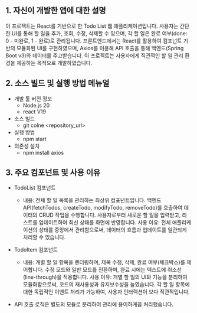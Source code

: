 ## 1. 자신이 개발한 앱에 대한 설명

이 프로젝트는 React를 기반으로 한 Todo List 웹 애플리케이션입니다.
사용자는 간단한 UI를 통해 할 일을 추가, 조회, 수정, 삭제할 수 있으며, 각 할 일은 완료 여부(done: 0 - 미완료, 1 - 완료)로 관리됩니다.
프론트엔드에서는 React를 활용하여 컴포넌트 기반의 모듈화된 UI를 구현하였으며, Axios를 이용해 API 호출을 통해 백엔드(Spring Boot v3)와 데이터를 주고받습니다.
이 프로젝트는 사용자에게 직관적인 할 일 관리 환경을 제공하는 목적으로 개발하였습니다.

## 2. 소스 빌드 및 실행 방법 메뉴얼

- 개발 툴 버전 정보
  - Node.js 20
  - react V19
- 소스 빌드
  - git colne <repository_url>
- 실행 방법
  - npm start
- 의존성 설치
  - npm install axios

## 3. 주요 컴포넌트 및 사용 이유

- TodoList 컴포넌트
  - 내용:
    전체 할 일 목록을 관리하는 최상위 컴포넌트입니다.
    백엔드 API(fetchTodos, createTodo, modifyTodo, removeTodo)를 호출하여 데이터의 CRUD 작업을 수행합니다.
    사용자로부터 새로운 할 일을 입력받고, 리스트를 업데이트하여 최신 상태를 화면에 반영합니다.
    사용 이유:
    전체 애플리케이션의 상태를 중앙에서 관리함으로써, 데이터의 흐름과 업데이트를 일관되게 처리할 수 있습니다.
- TodoItem 컴포넌트

  - 내용:
    개별 할 일 항목을 렌더링하며, 제목 수정, 삭제, 완료 여부(체크박스)를 제어합니다.
    수정 모드와 일반 모드를 전환하며, 완료 시에는 텍스트에 취소선(line-through)을 적용합니다.
    사용 이유:
    개별 할 일의 UI와 기능을 분리하여 모듈화함으로써, 코드의 재사용성과 유지보수성을 높였습니다.
    각 할 일 항목에 대한 독립적인 이벤트 처리가 가능하여, 사용자 인터랙션이 보다 직관적입니다.

- API 호출 로직은 별도의 모듈로 분리하여 관리에 용이하게끔 처리했습니다.
